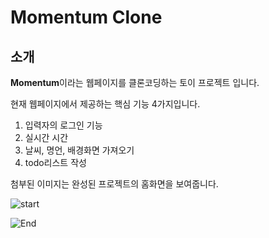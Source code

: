# Momentum Clone

## 소개
**Momentum**이라는 웹페이지를 클론코딩하는 토이 프로젝트 입니다.

현재 웹페이지에서 제공하는 핵심 기능 4가지입니다.

1. 입력자의 로그인 기능
2. 실시간 시간
3. 날씨, 명언, 배경화면 가져오기
4. todo리스트 작성

첨부된 이미지는 완성된 프로젝트의 홈화면을 보여줍니다.

![start](public/images/Momentum_Morning_2.jpeg)

![End](public/images/Momentum_Afternoon_2.jpeg)
